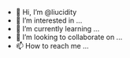 - 👋 Hi, I’m @liucidity
- 👀 I’m interested in ...
- 🌱 I’m currently learning ...
- 💞️ I’m looking to collaborate on ...
- 📫 How to reach me ...

<!---
liucidity/liucidity is a ✨ special ✨ repository because its `README.md` (this file) appears on your GitHub profile.
You can click the Preview link to take a look at your changes.
--->
